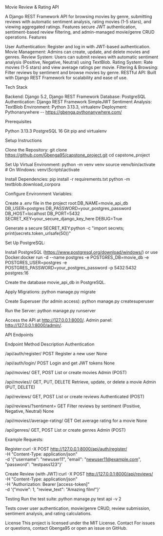 Movie Review & Rating API

A Django REST Framework API for browsing movies by genre, submitting reviews with automatic sentiment analysis, rating movies (1-5 stars), and viewing aggregated ratings. Features secure JWT authentication, sentiment-based review filtering, and admin-managed movie/genre CRUD operations.
Features

User Authentication: Register and log in with JWT-based authentication.
Movie Management: Admins can create, update, and delete movies and genres.
Review System: Users can submit reviews with automatic sentiment analysis (Positive, Negative, Neutral) using TextBlob.
Rating System: Rate movies (1-5 stars) and view average ratings per movie.
Filtering & Browsing: Filter reviews by sentiment and browse movies by genre.
RESTful API: Built with Django REST Framework for scalability and ease of use.

Tech Stack

Backend: Django 5.2, Django REST Framework
Database: PostgreSQL
Authentication: Django REST Framework SimpleJWT
Sentiment Analysis: TextBlob
Environment: Python 3.13.3, virtualenv
Deployment: Pythonanywhere -- https://gbenga.pythonanywhere.com/

Prerequisites

Python 3.13.3
PostgreSQL 16
Git
pip and virtualenv


Setup Instructions

Clone the Repository:
git clone https://github.com/Gbenga95/capstone_project.git
cd capstone_project


Set Up Virtual Environment:
python -m venv venv
source venv/bin/activate  # On Windows: venv\Scripts\activate


Install Dependencies:
pip install -r requirements.txt
python -m textblob.download_corpora


Configure Environment Variables:

Create a .env file in the project root:DB_NAME=movie_api_db
DB_USER=postgres
DB_PASSWORD=your_postgres_password
DB_HOST=localhost
DB_PORT=5432
SECRET_KEY=your_secure_django_key_here
DEBUG=True


Generate a secure SECRET_KEY:python -c "import secrets; print(secrets.token_urlsafe(50))"




Set Up PostgreSQL:

Install PostgreSQL (https://www.postgresql.org/download/windows/) or use Docker:docker run -d --name postgres -e POSTGRES_DB=movie_db -e POSTGRES_USER=postgres -e POSTGRES_PASSWORD=your_postgres_password -p 5432:5432 postgres:16


Create the database movie_api_db in PostgreSQL.


Apply Migrations:
python manage.py migrate


Create Superuser (for admin access):
python manage.py createsuperuser


Run the Server:
python manage.py runserver


Access the API at http://127.0.0.1:8000/.
Admin panel: http://127.0.0.1:8000/admin/.



API Endpoints



Endpoint
Method
Description
Authentication



/api/auth/register/
POST
Register a new user
None


/api/auth/login/
POST
Login and get JWT tokens
None


/api/movies/
GET, POST
List or create movies
Admin (POST)


/api/movies/<id>/
GET, PUT, DELETE
Retrieve, update, or delete a movie
Admin (PUT, DELETE)


/api/reviews/
GET, POST
List or create reviews
Authenticated (POST)


/api/reviews/?sentiment=<value>
GET
Filter reviews by sentiment (Positive, Negative, Neutral)
None


/api/movies/<id>/average-rating/
GET
Get average rating for a movie
None


/api/genres/
GET, POST
List or create genres
Admin (POST)


Example Requests:

Register:curl -X POST http://127.0.0.1:8000/api/auth/register/ \
-H "Content-Type: application/json" \
-d '{"username": "newuser11", "email": "newuser11@example.com", "password": "testpass123"}'


Create Review (with JWT):curl -X POST http://127.0.0.1:8000/api/reviews/ \
-H "Content-Type: application/json" \
-H "Authorization: Bearer [access-token]" \
-d '{"movie": 1, "review_text": "Amazing film!"}'



Testing
Run the test suite:
python manage.py test api -v 2


Tests cover user authentication, movie/genre CRUD, review submission, sentiment analysis, and rating calculations.


License
This project is licensed under the MIT License.
Contact
For issues or questions, contact Gbenga95 or open an issue on GitHub.